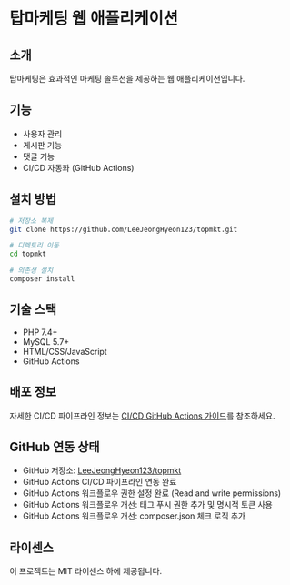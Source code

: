 # 탑마케팅 웹 애플리케이션

## 소개
탑마케팅은 효과적인 마케팅 솔루션을 제공하는 웹 애플리케이션입니다.

## 기능
- 사용자 관리
- 게시판 기능
- 댓글 기능
- CI/CD 자동화 (GitHub Actions)

## 설치 방법
```bash
# 저장소 복제
git clone https://github.com/LeeJeongHyeon123/topmkt.git

# 디렉토리 이동
cd topmkt

# 의존성 설치
composer install
```

## 기술 스택
- PHP 7.4+
- MySQL 5.7+
- HTML/CSS/JavaScript
- GitHub Actions

## 배포 정보
자세한 CI/CD 파이프라인 정보는 [CI/CD GitHub Actions 가이드](docs/9.CI-CD_GitHub_Actions.md)를 참조하세요.

## GitHub 연동 상태
- GitHub 저장소: [LeeJeongHyeon123/topmkt](https://github.com/LeeJeongHyeon123/topmkt.git)
- GitHub Actions CI/CD 파이프라인 연동 완료
- GitHub Actions 워크플로우 권한 설정 완료 (Read and write permissions)
- GitHub Actions 워크플로우 개선: 태그 푸시 권한 추가 및 명시적 토큰 사용
- GitHub Actions 워크플로우 개선: composer.json 체크 로직 추가

## 라이센스
이 프로젝트는 MIT 라이센스 하에 제공됩니다. 